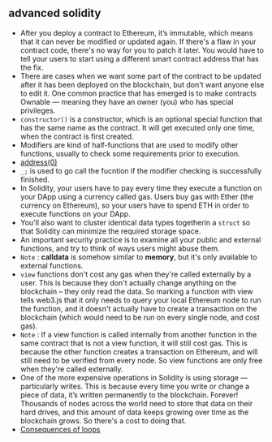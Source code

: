 ## advanced solidity

- After you deploy a contract to Ethereum, it’s immutable, which means that it can never be modified or updated again. If there's a flaw in your contract code, there's no way for you to patch it later. You would have to tell your users to start using a different smart contract address that has the fix.
- There are cases when we want some part of the contract to be updated after it has been deployed on the blockchain, but don't want anyone else to edit it. One common practice that has emerged is to make contracts Ownable — meaning they have an owner (you) who has special privileges.
- ```constructor()``` is a constructor, which is an optional special function that has the same name as the contract. It will get executed only one time, when the contract is first created.
- Modifiers are kind of half-functions that are used to modify other functions, usually to check some requirements prior to execution. 
- [address(0)](https://ethereum.stackexchange.com/questions/23224/what-address0-stands-for)
- ```_;``` is used to go call the fucntion if the modifier checking is successfully finished.
- In Solidity, your users have to pay every time they execute a function on your DApp using a currency called gas. Users buy gas with Ether (the currency on Ethereum), so your users have to spend ETH in order to execute functions on your DApp.
- You'll also want to cluster identical data types togetherin a ```struct``` so that Solidity can minimize the required storage space.
- An important security practice is to examine all your public and external functions, and try to think of ways users might abuse them. 
- ```Note``` : **calldata** is somehow similar to **memory**, but it's only available to external functions.
- ```view``` functions don't cost any gas when they're called externally by a user.
    This is because they don't actually change anything on the blockchain – they only read the data. So marking a function with view tells web3.js that it only needs to query your local Ethereum node to run the function, and it doesn't actually have to create a transaction on the blockchain (which would need to be run on every single node, and cost gas).
- ```Note``` : If a view function is called internally from another function in the same contract that is not a view function, it will still cost gas. This is because the other function creates a transaction on Ethereum, and will still need to be verified from every node. So view functions are only free when they're called externally.
- One of the more expensive operations in Solidity is using storage — particularly writes.
This is because every time you write or change a piece of data, it’s written permanently to the blockchain. Forever! Thousands of nodes across the world need to store that data on their hard drives, and this amount of data keeps growing over time as the blockchain grows. So there's a cost to doing that.
- [Consequences of loops](https://cryptozombies.io/en/lesson/3/chapter/12)